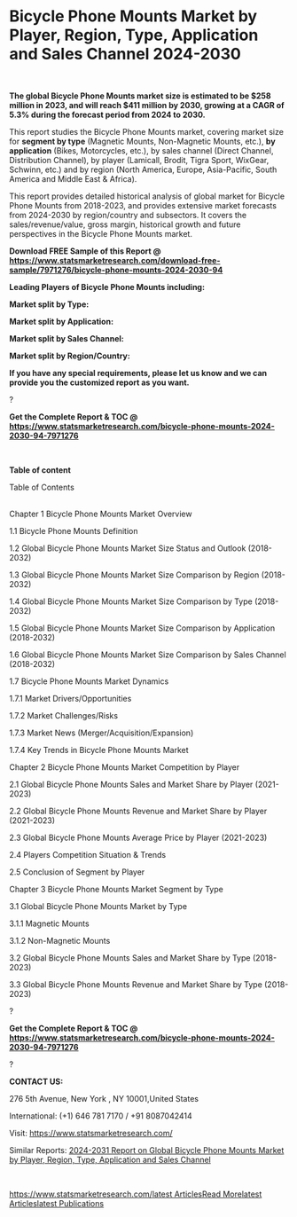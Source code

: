 <h1>Bicycle Phone Mounts Market by Player, Region, Type, Application and Sales Channel 2024-2030</h1><br/><p><strong>The global Bicycle Phone Mounts market size is estimated to be $258 million in 2023, and will reach $411 million by 2030, growing at a <strong>CAGR</strong> of 5.3% during the forecast period from 2024 to 2030.</strong></p>
 
 
 
 <p>This report studies the Bicycle Phone Mounts market, covering market size for <strong>segment by type</strong> (Magnetic Mounts, Non-Magnetic Mounts, etc.), <strong>by application</strong> (Bikes, Motorcycles, etc.), by sales channel (Direct Channel, Distribution Channel), by player (Lamicall, Brodit, Tigra Sport, WixGear, Schwinn, etc.) and by region (North America, Europe, Asia-Pacific, South America and Middle East & Africa).</p>
 
 
 
 <p>This report provides detailed historical analysis of global market for Bicycle Phone Mounts from 2018-2023, and provides extensive market forecasts from 2024-2030 by region/country and subsectors. It covers the sales/revenue/value, gross margin, historical growth and future perspectives in the Bicycle Phone Mounts market.</p>
 
 
 
 <p><strong>Download FREE Sample of this Report @ <a href="https://www.statsmarketresearch.com/download-free-sample/7971276/bicycle-phone-mounts-2024-2030-94">https://www.statsmarketresearch.com/download-free-sample/7971276/bicycle-phone-mounts-2024-2030-94</a></strong></p>
 
 
 
 <p><strong>Leading Players of Bicycle Phone Mounts including:</strong></p>
 
 
 
 <p><strong>Market split by Type:</strong></p>
 
 
 
 <p><strong>Market split <strong>by Application</strong>:</strong></p>
 
 
 
 <p><strong>Market split by Sales Channel:</strong></p>
 
 
 
 <p><strong>Market split by Region/Country:</strong></p>
 
 
 
 <p><strong>If you have any special requirements, please let us know and we can provide you the customized report as you want.</strong></p>
 
 
 
 <p>? </p>
 
 
 
 <div><b>Get the Complete Report & TOC @ <a href="https://www.statsmarketresearch.com/bicycle-phone-mounts-2024-2030-94-7971276">https://www.statsmarketresearch.com/bicycle-phone-mounts-2024-2030-94-7971276</a></b></div>
 
 
 
 <p><br />
 
 <b>Table of content</b></p>
 
 
 
 <p>Table of Contents<br />
 
 <br />
 
 Chapter 1 Bicycle Phone Mounts Market Overview<br />
 
 1.1 Bicycle Phone Mounts Definition<br />
 
 1.2 Global Bicycle Phone Mounts Market Size Status and Outlook (2018-2032)<br />
 
 1.3 Global Bicycle Phone Mounts Market Size Comparison by Region (2018-2032)<br />
 
 1.4 Global Bicycle Phone Mounts Market Size Comparison by Type (2018-2032)<br />
 
 1.5 Global Bicycle Phone Mounts Market Size Comparison by Application (2018-2032)<br />
 
 1.6 Global Bicycle Phone Mounts Market Size Comparison by Sales Channel (2018-2032)<br />
 
 1.7 Bicycle Phone Mounts Market Dynamics<br />
 
 1.7.1 Market Drivers/Opportunities<br />
 
 1.7.2 Market Challenges/Risks<br />
 
 1.7.3 Market News (Merger/Acquisition/Expansion)<br />
 
 1.7.4 Key Trends in Bicycle Phone Mounts Market<br />
 
 Chapter 2 Bicycle Phone Mounts Market Competition by Player<br />
 
 2.1 Global Bicycle Phone Mounts Sales and Market Share by Player (2021-2023)<br />
 
 2.2 Global Bicycle Phone Mounts Revenue and Market Share by Player (2021-2023)<br />
 
 2.3 Global Bicycle Phone Mounts Average Price by Player (2021-2023)<br />
 
 2.4 Players Competition Situation & Trends<br />
 
 2.5 Conclusion of Segment by Player<br />
 
 Chapter 3 Bicycle Phone Mounts Market Segment by Type<br />
 
 3.1 Global Bicycle Phone Mounts Market by Type<br />
 
 3.1.1 Magnetic Mounts<br />
 
 3.1.2 Non-Magnetic Mounts<br />
 
 3.2 Global Bicycle Phone Mounts Sales and Market Share by Type (2018-2023)<br />
 
 3.3 Global Bicycle Phone Mounts Revenue and Market Share by Type (2018-2023)<br />
 
 ? </p>
 
 
 
 <div><b>Get the Complete Report & TOC @ <a href="https://www.statsmarketresearch.com/bicycle-phone-mounts-2024-2030-94-7971276">https://www.statsmarketresearch.com/bicycle-phone-mounts-2024-2030-94-7971276</a></b></div>
 
 
 
 <p>? </p>
 
 
 
 <p><b>CONTACT US:</b><br />
 
 276 5th Avenue, New York , NY 10001,United States<br />
 
 International: (+1) 646 781 7170 / +91 8087042414<br />
 
 Visit: <a href="https://www.statsmarketresearch.com/">https://www.statsmarketresearch.com/</a><br />
 
 Similar Reports: <a href="https://www.statsmarketresearch.com/bicycle-phone-mounts-2024-2030-94-7971276">2024-2031 Report on Global Bicycle Phone Mounts Market by Player, Region, Type, Application and Sales Channel</a><br />
 
 <br />
 
 <a href="https://gyeongbokgung.com">https://www.statsmarketresearch.com/</a><a href="https://hallyeomaritime.com">latest Articles</a><a href="https://jingwansa.com">Read More</a><a href="https://nguoiviet.jp/">latest Articles</a><a href="https://www.intelmarketresearch.com/">latest Publications</a></p>